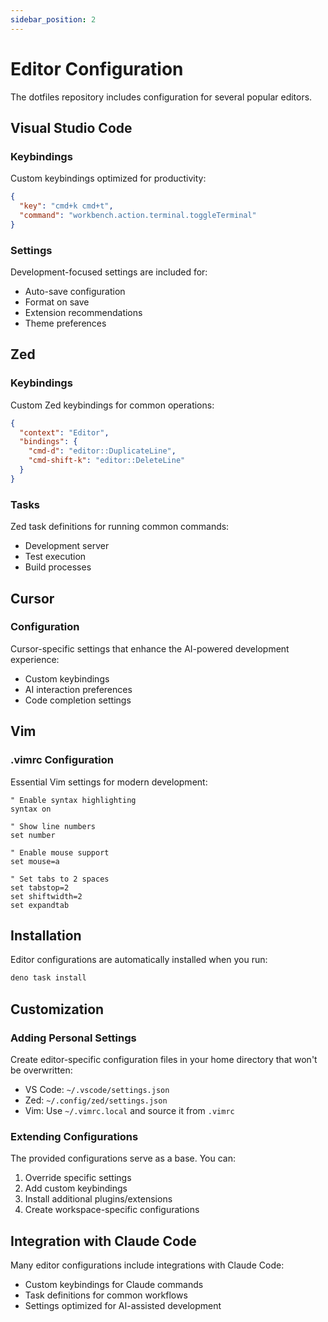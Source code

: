 ```yaml
---
sidebar_position: 2
---
```


# Editor Configuration

The dotfiles repository includes configuration for several popular editors.

## Visual Studio Code

### Keybindings

Custom keybindings optimized for productivity:

```json
{
  "key": "cmd+k cmd+t",
  "command": "workbench.action.terminal.toggleTerminal"
}
```

### Settings

Development-focused settings are included for:
- Auto-save configuration
- Format on save
- Extension recommendations
- Theme preferences

## Zed

### Keybindings

Custom Zed keybindings for common operations:

```json
{
  "context": "Editor",
  "bindings": {
    "cmd-d": "editor::DuplicateLine",
    "cmd-shift-k": "editor::DeleteLine"
  }
}
```

### Tasks

Zed task definitions for running common commands:
- Development server
- Test execution
- Build processes

## Cursor

### Configuration

Cursor-specific settings that enhance the AI-powered development experience:
- Custom keybindings
- AI interaction preferences
- Code completion settings

## Vim

### .vimrc Configuration

Essential Vim settings for modern development:

```vim
" Enable syntax highlighting
syntax on

" Show line numbers
set number

" Enable mouse support
set mouse=a

" Set tabs to 2 spaces
set tabstop=2
set shiftwidth=2
set expandtab
```

## Installation

Editor configurations are automatically installed when you run:

```bash
deno task install
```

## Customization

### Adding Personal Settings

Create editor-specific configuration files in your home directory that won't be overwritten:

- VS Code: `~/.vscode/settings.json`
- Zed: `~/.config/zed/settings.json`
- Vim: Use `~/.vimrc.local` and source it from `.vimrc`

### Extending Configurations

The provided configurations serve as a base. You can:

1. Override specific settings
2. Add custom keybindings
3. Install additional plugins/extensions
4. Create workspace-specific configurations

## Integration with Claude Code

Many editor configurations include integrations with Claude Code:

- Custom keybindings for Claude commands
- Task definitions for common workflows
- Settings optimized for AI-assisted development